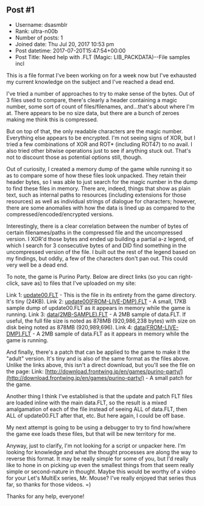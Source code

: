 ## Post #1
- Username: dsasmblr
- Rank: ultra-n00b
- Number of posts: 1
- Joined date: Thu Jul 20, 2017 10:53 pm
- Post datetime: 2017-07-20T15:47:54+00:00
- Post Title: Need help with .FLT (Magic: LIB_PACKDATA)--File samples incl

This is a file format I've been working on for a week now but I've exhausted my current knowledge on the subject and I've reached a dead end.

I've tried a number of approaches to try to make sense of the bytes. Out of 3 files used to compare, there's clearly a header containing a magic number, some sort of count of files/filenames, and...that's about where I'm at. There appears to be no size data, but there are a bunch of zeroes making me think this is compressed.

But on top of that, the only readable characters are the magic number. Everything else appears to be encrypted. I'm not seeing signs of XOR, but I tried a few combinations of XOR and ROT* (including ROT47) to no avail. I also tried other bitwise operations just to see if anything stuck out. That's not to discount those as potential options still, though.

Out of curiosity, I created a memory dump of the game while running it so as to compare some of how these files look unpacked. They retain their header bytes, so I was able to just search for the magic number in the dump to find these files in memory. There are, indeed, things that show as plain text, such as internal paths to resources (including extensions for those resources) as well as individual strings of dialogue for characters; however, there are some anomalies with how the data is lined up as compared to the compressed/encoded/encrypted versions.

Interestingly, there is a clear correlation between the number of bytes of certain filenames/paths in the compressed file and the uncompressed version. I XOR'd those bytes and ended up building a partial a-z legend, of which I search for 3 consecutive bytes of and DID find something in the uncompressed version of the file. I built out the rest of the legend based on my findings, but oddly, a few of the characters don't pan out. This could very well be a dead end.

To note, the game is Purino Party. Below are direct links (so you can right-click, save as) to files that I've uploaded on my site:

Link 1: [update00.FLT](http://dsasmblr.com/download/xentax/update00.FLT) - This is the file in its entirety from the game directory. It's tiny (24KB).
Link 2: [update00(FROM-LIVE-DMP).FLT](http://dsasmblr.com/download/xentax/update00%28FROM-LIVE-DMP%29.FLT) - A small, 17KB sample dump of update00.FLT as it appears in memory while the game is running.
Link 3: [data(2MB-SAMPLE).FLT](http://dsasmblr.com/download/xentax/data%282MB-SAMPLE%29.FLT) - A 2MB sample of data.FLT. If useful, the full file size is noted as 878MB (920,986,238 bytes) with size on disk being noted as 878MB (920,989,696).
Link 4: [data(FROM-LIVE-DMP).FLT](http://dsasmblr.com/download/xentax/data%28FROM-LIVE-DMP%29.FLT) - A 2MB sample of data.FLT as it appears in memory while the game is running.

And finally, there's a patch that can be applied to the game to make it the "adult" version. It's tiny and is also of the same format as the files above. Unlike the links above, this isn't a direct download, but you'll see the file on the page:
Link: [http://download.frontwing.jp/en/games/purino-party/](http://download.frontwing.jp/en/games/purino-party/) - A small patch for the game.

Another thing I think I've established is that the update and patch FLT files are loaded inline with the main data.FLT, so the result is a mixed amalgamation of each of the file instead of seeing ALL of data.FLT, then ALL of update00.FLT after that, etc. But here again, I could be off base.

My next attempt is going to be using a debugger to try to find how/where the game exe loads these files, but that will be new territory for me.

Anyway, just to clarify, I'm not looking for a script or unpacker here. I'm looking for knowledge and what the thought processes are along the way to reverse this format. It may be really simple for some of you, but I'd really like to hone in on picking up even the smallest things from that seem really simple or second-nature in thought. Maybe this would be worthy of a video for your Let's MultiEx series, Mr. Mouse? I've really enjoyed that series thus far, so thanks for those videos. =)

Thanks for any help, everyone!
